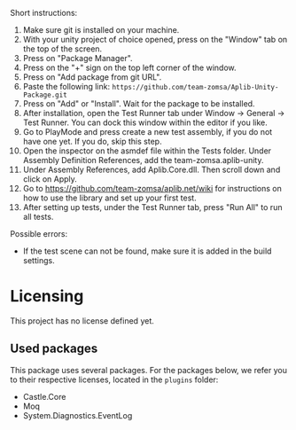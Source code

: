 Short instructions:
1. Make sure git is installed on your machine.
2. With your unity project of choice opened, press on the "Window" tab on the top of the screen.
3. Press on "Package Manager".
4. Press on the "+" sign on the top left corner of the window.
5. Press on "Add package from git URL".
6. Paste the following link: `https://github.com/team-zomsa/Aplib-Unity-Package.git`
7. Press on "Add" or "Install". Wait for the package to be installed.
8. After installation, open the Test Runner tab under Window -> General -> Test Runner. You can dock this window within the editor if you like.
9. Go to PlayMode and press create a new test assembly, if you do not have one yet. If you do, skip this step.
10. Open the inspector on the asmdef file within the Tests folder. Under Assembly Definition References, add the team-zomsa.aplib-unity.
11. Under Assembly References, add Aplib.Core.dll. Then scroll down and click on Apply.
12. Go to https://github.com/team-zomsa/aplib.net/wiki for instructions on how to use the library and set up your first test.
13. After setting up tests, under the Test Runner tab, press "Run All" to run all tests.

Possible errors:
- If the test scene can not be found, make sure it is added in the build settings.

# Licensing

This project has no license defined yet.

## Used packages

This package uses several packages. For the packages below, we refer you to
their respective licenses, located in the `plugins` folder:

- Castle.Core
- Moq
- System.Diagnostics.EventLog

